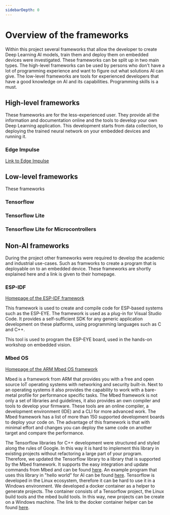 ```yaml
---
sidebarDepth: 0
---
```


# Overview of the frameworks

Within this project several frameworks that allow the developer to create Deep Learning AI models, train them and deploy them on embedded devices were investigated. These frameworks can be split up in two main types. The high-level frameworks can be used by persons who don't have a lot of programming experience and want to figure out what solutions AI can give. The low-level frameworks are tools for experienced developers that have a good knowledge on AI and its capabilities. Programming skills is a must.

## High-level frameworks

These frameworks are for the less-experienced user. They provide all the information and documentation online and the tools to develop your own Deep Learning application. This development starts from data collection, to deploying the trained neural network on your embedded devices and running it.

### Edge Impulse

[Link to Edge Impulse](https://www.edgeimpulse.com/)

## Low-level frameworks

These frameworks

### Tensorflow

### Tensorflow Lite

### Tensorflow Lite for Microcontrollers

## Non-AI frameworks

During the project other frameworks were required to develop the academic and industrial use-cases. Such as framworks to create a program that is deployable on to an embedded device. These frameworks are shortly explained here and a link is given to their homepage.

### ESP-IDF

[Homepage of the ESP-IDF framework](https://docs.espressif.com/projects/esp-idf/en/latest/esp32/#)

This framework is used to create and compile code for ESP-based systems such as the ESP-EYE. The framework is used as a plug-in for Visual Studio Code. It provides a self-sufficient SDK for any generic application development on these platforms, using programming languages such as C and C++.

This tool is used to program the ESP-EYE board, used in the hands-on workshop on embedded vision.

### Mbed OS

[Homepage of the ARM Mbed OS framework](https://os.mbed.com/)

Mbed is a framework from ARM that provides you with a free and open source IoT operating systems with networking and security built-in. Next to an operating systems it also provides the capability to work with a bare-metal profile for performance specific tasks. The Mbed framework is not only a set of libraries and guidelines, it also provides an own compiler and tools to develop your firmware. These tools are an online compiler, a development environment (IDE) and a CLI for more advanced work. The Mbed framework has a list of more than 150 supported development boards to deploy your code on. The advantage of this framework is that with minimal effort and changes you can deploy the same code on another target and compare the performance.

The Tensorflow libraries for C++ development were structured and styled along the rules of Google. In this way it is hard to implement this library in existing projects without refactoring a large part of your program. Therefore, we updated the Tensorflow library to a library that is supported by the Mbed framework. It supports the easy integration and update commands from Mbed and can be found [here](https://github.com/sillevl/tensorflow-lite-micro-mbed). An example program that uses this library in "hello world" for AI can be found [here](https://github.com/sillevl/tensorflow-lite-micro-hello-world-mbed). Tensorflow is developed in the Linux ecosystem, therefore it can be hard to use it in a Windows environment. We developed a docker container as a helper to generate projects. The container consists of a Tensorflow project, the Linux build tools and the mbed build tools. In this way, new projects can be create on a Windows machine. The link to the docker container helper can be found [here](https://github.com/sillevl/tensorflow-lite-micro-docker-mbed-helper).
